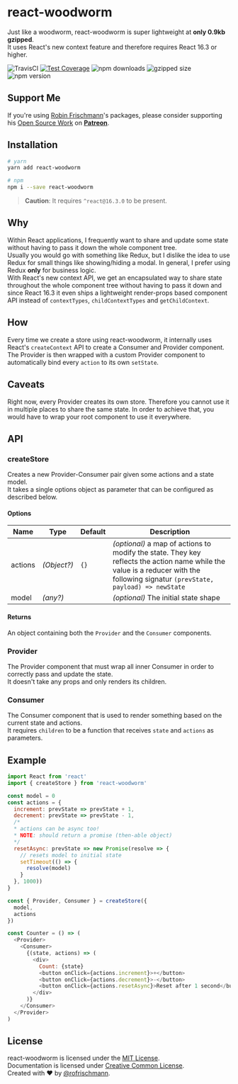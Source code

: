 # react-woodworm

Just like a woodworm, react-woodworm is super lightweight at **only 0.9kb gzipped**.<br>
It uses React's new context feature and therefore requires React 16.3 or higher.

<img alt="TravisCI" src="https://travis-ci.org/rofrischmann/react-woodworm.svg?branch=master"> <a href="https://codeclimate.com/github/rofrischmann/react-woodworm/coverage"><img alt="Test Coverage" src="https://codeclimate.com/github/rofrischmann/react-woodworm/badges/coverage.svg"></a> <img alt="npm downloads" src="https://img.shields.io/npm/dm/react-woodworm.svg"> <img alt="gzipped size" src="https://img.shields.io/badge/gzipped-0.9kb-brightgreen.svg"> <img alt="npm version" src="https://badge.fury.io/js/react-woodworm.svg">

## Support Me
If you're using [Robin Frischmann](https://rofrischmann.de)'s packages, please consider supporting his [Open Source Work](https://github.com/rofrischmann) on [**Patreon**](https://www.patreon.com/rofrischmann).

## Installation
```sh
# yarn
yarn add react-woodworm

# npm
npm i --save react-woodworm
```
> **Caution**: It requires `^react@16.3.0` to be present.

## Why
Within React applications, I frequently want to share and update some state without having to pass it down the whole component tree.<br>
Usually you would go with something like Redux, but I dislike the idea to use Redux for small things like showing/hiding a modal. In general, I prefer using Redux **only** for business logic.<br>
With React's new context API, we get an encapsulated way to share state throughout the whole component tree without having to pass it down and since React 16.3 it even ships a lightweight render-props based component API instead of `contextTypes`, `childContextTypes` and `getChildContext`.

## How
Every time we create a store using react-woodworm, it internally uses React's `createContext` API to create a Consumer and Provider component. The Provider is then wrapped with a custom Provider component to automatically bind every `action` to its own `setState`.

## Caveats
Right now, every Provider creates its own store. Therefore you cannot use it in multiple places to share the same state. In order to achieve that, you would have to wrap your root component to use it everywhere.

## API

### createStore

Creates a new Provider-Consumer pair given some actions and a state model.<br>
It takes a single options object as parameter that can be configured as described below.

#### Options
| Name | Type | Default | Description |
| --- | --- | --- | --- |
| actions | *(Object?)* | `{}` | *(optional)* a map of actions to modify the state. They key reflects the action name while the value is a reducer with the following signatur `(prevState, payload) => newState` |
| model | *(any?)* | | *(optional)* The initial state shape |

#### Returns
An object containing both the `Provider` and the `Consumer` components.

### Provider

The Provider component that must wrap all inner Consumer in order to correctly pass and update the state.<br>
It doesn't take any props and only renders its children.

### Consumer

The Consumer component that is used to render something based on the current state and actions.<br>
It requires `children` to be a function that receives `state` and `actions` as parameters.


## Example
```javascript
import React from 'react'
import { createStore } from 'react-woodworm'

const model = 0
const actions = {
  increment: prevState => prevState + 1,
  decrement: prevState => prevState - 1,
  /*
  * actions can be async too!
  * NOTE: should return a promise (then-able object)
  */
  resetAsync: prevState => new Promise(resolve => {
    // resets model to initial state
    setTimeout(() => {
      resolve(model)
    }
  }, 1000))
}

const { Provider, Consumer } = createStore({
  model,
  actions
})

const Counter = () => (
  <Provider>
    <Consumer>
      {(state, actions) => (
        <div>
          Count: {state}
          <button onClick={actions.increment}>+</button>
          <button onClick={actions.decrement}>-</button>
          <button onClick={actions.resetAsync}>Reset after 1 second</button>
        </div>
      )}
    </Consumer>
  </Provider>
)
```

## License
react-woodworm is licensed under the [MIT License](http://opensource.org/licenses/MIT).<br>
Documentation is licensed under [Creative Common License](http://creativecommons.org/licenses/by/4.0/).<br>
Created with ♥ by [@rofrischmann](http://rofrischmann.de).




